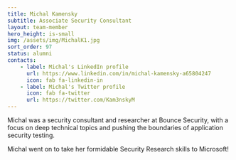 ```yaml
---
title: Michal Kamensky
subtitle: Associate Security Consultant
layout: team-member
hero_height: is-small
img: /assets/img/MichalK1.jpg
sort_order: 97
status: alumni
contacts:
    - label: Michal's LinkedIn profile
      url: https://www.linkedin.com/in/michal-kamensky-a65804247
      icon: fab fa-linkedin-in
    - label: Michal's Twitter profile
      icon: fab fa-twitter
      url: https://twitter.com/Kam3nskyM
---
```


Michal was a security consultant and researcher at Bounce Security, with a focus on deep technical topics and pushing the boundaries of application security testing. 

Michal went on to take her formidable Security Research skills to Microsoft!
